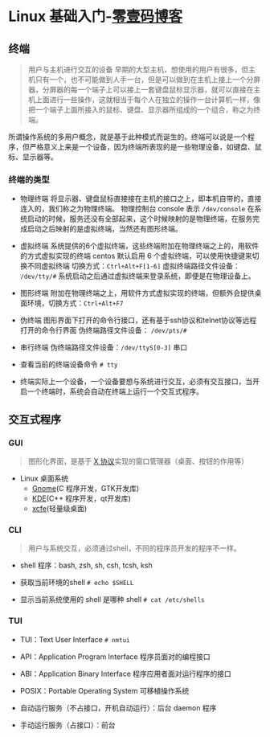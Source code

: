 # Linux 基础入门-[零壹码博客](https://lingyima.com)

## 终端
> 用户与主机进行交互的设备
早期的大型主机，想使用的用户有很多，但主机只有一个，也不可能做到人手一台，但是可以做到在主机上接上一个分屏器，分屏器的每一个端子上可以接上一套键盘鼠标显示器，就可以直接在主机上面进行一些操作，这就相当于每个人在独立的操作一台计算机一样，像把一个端子上面所接入的鼠标、键盘、显示器所组成的一个组合，称之为终端。

所谓操作系统的多用户概念，就是基于此种模式而诞生的。终端可以说是一个程序，但严格意义上来是一个设备，因为终端所表现的是一些物理设备，如键盘、鼠标、显示器等。


### 终端的类型
- 物理终端
将显示器、键盘鼠标直接接在主机的接口之上，即本机自带的，直接连入的，我们称之为物理终端。	物理控制台 console 表示 `/dev/console`
在系统启动的时候，服务还没有全部起来，这个时候映射的是物理终端，在服务完成启动之后映射的是虚拟终端，当然还有图形终端。

- 虚拟终端
系统提供的6个虚拟终端，这些终端附加在物理终端之上的，用软件的方式虚拟实现的终端 centos 默认启用 6 个虚拟终端，可以使用快捷键来切换不同虚拟终端
切换方式：`Ctrl+Alt+F[1-6]`
虚拟终端路径文件设备： `/dev/tty/#`
系统启动之后通过虚拟终端来登录系统，即便是在物理设备上。


- 图形终端
附加在物理终端之上，用软件方式虚拟实现的终端，但额外会提供桌面环境，切换方式：`Ctrl+Alt+F7`

- 伪终端
图形界面下打开的命令行接口，还有基于ssh协议和telnet协议等远程打开的命令行界面
伪终端路径文件设备： `/dev/pts/#`

- 串行终端
伪终端路径文件设备：`/dev/ttyS[0-3]` 串口


- 查看当前的终端设备命令
`# tty`

- 终端实际上一个设备，一个设备要想与系统进行交互，必须有交互接口，当开启一个终端时，系统会自动在终端上运行一个交互式程序。

## 交互式程序
### GUI
> 图形化界面，是基于 [X 协议](https://baike.baidu.com/item/X%E8%A7%86%E7%AA%97%E7%B3%BB%E7%BB%9F%E5%8D%8F%E8%AE%AE)实现的窗口管理器（桌面、按钮的作用等）
- Linux 桌面系统
	+ [Gnome](https://www.gnome.org/)(C 程序开发，GTK开发库)
	+ [KDE](https://www.kde.org/)(C++ 程序开发，qt开发库)
	+ [xcfe](https://xfce.org/)(轻量级桌面)

### CLI
> 用户与系统交互，必须通过shell，不同的程序员开发的程序不一样。
- shell 程序：bash, zsh, sh, csh, tcsh, ksh

- 获取当前环境的shell
`# echo $SHELL`

- 显示当前系统使用的 shell 是哪种 shell
`# cat /etc/shells`

### TUI
- TUI：Text User Interface
`# nmtui`

- API：Application Program Interface 程序员面对的编程接口
- ABI：Application Binary Interface 程序应用者面对运行程序的接口
- POSIX：Portable Operating System 可移植操作系统

- 自动运行服务（不占接口，开机自动运行）：后台 daemon 程序
- 手动运行服务（占接口）：前台



##

##

##

##

##

##

##

##

##

##